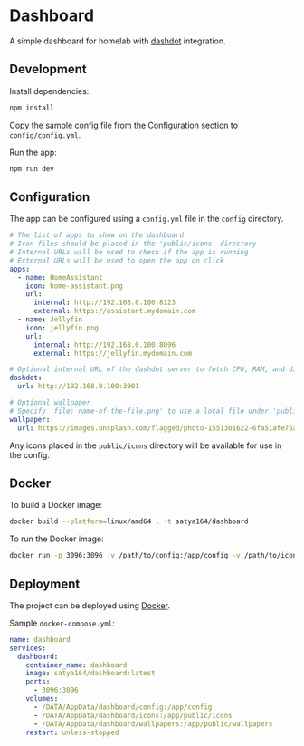 # Dashboard

A simple dashboard for homelab with [dashdot](https://getdashdot.com/) integration.

## Development

Install dependencies:

```bash
npm install
```

Copy the sample config file from the [Configuration](#configuration) section to `config/config.yml`.

Run the app:

```bash
npm run dev
```

## Configuration

The app can be configured using a `config.yml` file in the `config` directory.

```yaml
# The list of apps to show on the dashboard
# Icon files should be placed in the 'public/icons' directory
# Internal URLs will be used to check if the app is running
# External URLs will be used to open the app on click
apps:
  - name: HomeAssistant
    icon: home-assistant.png
    url:
      internal: http://192.168.0.100:8123
      external: https://assistant.mydomain.com
  - name: Jellyfin
    icon: jellyfin.png
    url:
      internal: http://192.168.0.100:8096
      external: https://jellyfin.mydomain.com

# Optional internal URL of the dashdot server to fetch CPU, RAM, and disk usage
dashdot:
  url: http://192.168.0.100:3001

# Optional wallpaper
# Specify 'file: name-of-the-file.png' to use a local file under 'public/wallpapers'
wallpaper:
  url: https://images.unsplash.com/flagged/photo-1551301622-6fa51afe75a9
```

Any icons placed in the `public/icons` directory will be available for use in the config.

## Docker

To build a Docker image:

```bash
docker build --platform=linux/amd64 . -t satya164/dashboard
```

To run the Docker image:

```bash
docker run -p 3096:3096 -v /path/to/config:/app/config -v /path/to/icons:/app/public/icons -v /path/to/wallpapers:/app/public/wallpapers satya164/dashboard
```

## Deployment

The project can be deployed using [Docker](https://www.docker.com/).

Sample `docker-compose.yml`:

```yaml
name: dashboard
services:
  dashboard:
    container_name: dashboard
    image: satya164/dashboard:latest
    ports:
      - 3096:3096
    volumes:
      - /DATA/AppData/dashboard/config:/app/config
      - /DATA/AppData/dashboard/icons:/app/public/icons
      - /DATA/AppData/dashboard/wallpapers:/app/public/wallpapers
    restart: unless-stopped
```
